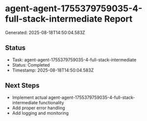 # agent-agent-1755379759035-4-full-stack-intermediate Report

Generated: 2025-08-18T14:50:04.583Z

## Status
- Task: agent-agent-1755379759035-4-full-stack-intermediate
- Status: Completed
- Timestamp: 2025-08-18T14:50:04.583Z

## Next Steps
- Implement actual agent-agent-1755379759035-4-full-stack-intermediate functionality
- Add proper error handling
- Add logging and monitoring
